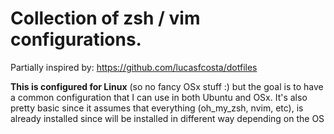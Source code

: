 # Collection of zsh / vim configurations.
Partially inspired by: https://github.com/lucasfcosta/dotfiles

**This is configured for Linux** (so no fancy OSx stuff :) but the goal is to have a common configuration that I can use in both Ubuntu and OSx.
It's also pretty basic since it assumes that everything (oh_my_zsh, nvim, etc), is already installed since will be installed in different way depending on the OS


